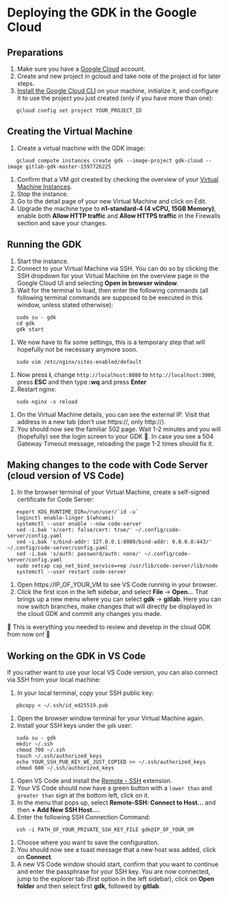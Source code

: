 # Deploying the GDK in the Google Cloud

## Preparations

1. Make sure you have a [Google Cloud](console.cloud.google.com/) account.
1. Create and new project in gcloud and take note of the project id for later steps.
1. [Install the Google Cloud CLI](https://cloud.google.com/sdk/docs/quickstart-macos) on your machine, initialize it, and configure it to use the project you just created (only if you have more than one):

```shell
   gcloud config set project YOUR_PROJECT_ID
```

## Creating the Virtual Machine

1. Create a virtual machine with the GDK image: 
```shell
   gcloud compute instances create gdk --image-project gdk-cloud --image gitlab-gdk-master-1597726225
```
1. Confirm that a VM got created by checking the overview of your [Virtual Machine Instances](https://console.cloud.google.com/compute/instances).
1. Stop the instance.
1. Go to the detail page of your new Virtual Machine and click on Edit.
1. Upgrade the machine type to **n1-standard-4 (4 vCPU, 15GB Memory)**, enable both **Allow HTTP traffic** and **Allow HTTPS traffic** in the Firewalls section and save your changes.

## Running the GDK

1. Start the instance.
1. Connect to your Virtual Machine via SSH. You can do so by clicking the SSH dropdown for your Virtual Machine on the overview page in the Google Cloud UI and selecting **Open in browser window**.
1. Wait for the terminal to load, then enter the following commands (all following terminal commands are supposed to be executed in this window, unless stated otherwise):

```shell
   sudo su - gdk
   cd gdk
   gdk start
```

1. We now have to fix some settings, this is a temporary step that will hopefully not be necessary anymore soon.

```shell
   sudo vim /etc/nginx/sites-enabled/default
```

1. Now press **i**, change `http://localhost:8080` to `http://localhost:3000`, press **ESC** and then type **:wq** and press **Enter**
1. Restart nginx:

```shell
   sudo nginx -s reload
```

1. On the Virtual Machine details, you can see the external IP. Visit that address in a new tab (don't use https://, only http://).
1. You should now see the familiar 502 page. Wait 1-2 minutes and you will (hopefully) see the login screen to your GDK 🎉. In case you see a 504 Gateway Timeout message, reloading the page 1-2 times should fix it.

## Making changes to the code with Code Server (cloud version of VS Code)

1. In the browser terminal of your Virtual Machine, create a self-signed certificate for Code Server:

```shell
   export XDG_RUNTIME_DIR=/run/user/`id -u`
   loginctl enable-linger $(whoami)
   systemctl --user enable --now code-server
   sed -i.bak 's/cert: false/cert: true/' ~/.config/code-server/config.yaml
   sed -i.bak 's/bind-addr: 127.0.0.1:8080/bind-addr: 0.0.0.0:443/' ~/.config/code-server/config.yaml
   sed -i.bak 's/auth: password/auth: none/' ~/.config/code-server/config.yaml
   sudo setcap cap_net_bind_service=+ep /usr/lib/code-server/lib/node
   systemctl --user restart code-server
```

1. Open https://IP_OF_YOUR_VM to see VS Code running in your browser.
1. Click the first icon in the left sidebar, and select **File** -> **Open..**. That brings up a new menu where you can select **gdk** -> **gitlab**. Here you can now switch branches, make changes that will directly be displayed in the cloud GDK and commit any changes you made.

🎉 This is everything you needed to review and develop in the cloud GDK from now on! 🦊

## Working on the GDK in VS Code

If you rather want to use your local VS Code version, you can also connect via SSH from your local machine:

1. In your local terminal, copy your SSH public key:

```shell
   pbcopy < ~/.ssh/id_ed25519.pub
```

1. Open the browser window terminal for your Virtual Machine again.
1. Install your SSH keys under the `gdk` user:

```shell
   sudo su - gdk
   mkdir ~/.ssh
   chmod 700 ~/.ssh
   touch ~/.ssh/authorized_keys
   echo YOUR_SSH_PUB_KEY_WE_JUST_COPIED >> ~/.ssh/authorized_keys
   chmod 600 ~/.ssh/authorized_keys
```

1. Open VS Code and install the [Remote - SSH](https://marketplace.visualstudio.com/items?itemName=ms-vscode-remote.remote-ssh) extension. 
1. Your VS Code should now have a green button with a `lower than` and `greater than` sign at the bottom left, click on it.
1. In the menu that pops up, select **Remote-SSH: Connect to Host...** and then **+ Add New SSH Host...**.
1. Enter the following SSH Connection Command:

```shell
   ssh -i PATH_OF_YOUR_PRIVATE_SSH_KEY_FILE gdk@IP_OF_YOUR_VM
```

1. Choose where you want to save the configuration.
1. You should now see a toast message that a new host was added, click on **Connect**.
1. A new VS Code window should start, confirm that you want to continue and enter the passphrase for your SSH key. You are now connected, jump to the explorer tab (first option in the left sidebar), click on **Open folder** and then select first **gdk**, followed by **gitlab**.